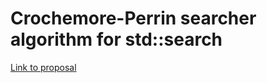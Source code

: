# Crochemore-Perrin searcher algorithm for std::search

[Link to proposal](https://docs.google.com/document/d/1Kywom2WIvB6z8xZvS_F2mah_bqYX-r27Uquq5bVB2HQ/edit?usp=sharing)
